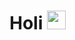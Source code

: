 # Holi <img src="https://raw.githubusercontent.com/MartinHeinz/MartinHeinz/master/wave.gif" width="30px">
